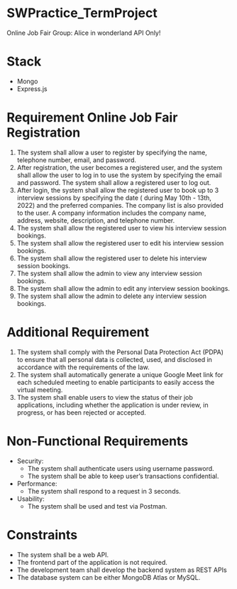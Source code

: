 # SWPractice_TermProject
Online Job Fair
Group: Alice in wonderland
API Only!

# Stack
- Mongo
- Express.js

# Requirement Online Job Fair Registration

1. The system shall allow a user to register by specifying the name, telephone number, email, and password.
2. After registration, the user becomes a registered user, and the system shall allow the user to log in to use the
   system by specifying the email and password. The system shall allow a registered user to log out.
3. After login, the system shall allow the registered user to book up to 3 interview sessions by specifying the date (
   during May 10th - 13th, 2022) and the preferred companies. The company list is also provided to the user. A company
   information includes the company name, address, website, description, and
   telephone number.
4. The system shall allow the registered user to view his interview session bookings.
5. The system shall allow the registered user to edit his interview session bookings.
6. The system shall allow the registered user to delete his interview session bookings.
7. The system shall allow the admin to view any interview session bookings.
8. The system shall allow the admin to edit any interview session bookings.
9. The system shall allow the admin to delete any interview session bookings.

# Additional Requirement
1. The system shall comply with the Personal Data Protection Act (PDPA) to ensure that all personal data is collected,
   used, and disclosed in accordance with the requirements of the law.
2. The system shall automatically generate a unique Google Meet link for each scheduled meeting to enable participants
   to easily access the virtual meeting.
3. The system shall enable users to view the status of their job applications, including whether the application is
   under review, in progress, or has been rejected or accepted.

# Non-Functional Requirements
- Security:
  - The system shall authenticate users using username password.
  - The system shall be able to keep user’s transactions confidential.
- Performance:
  - The system shall respond to a request in 3 seconds.
- Usability:
  - The system shall be used and test via Postman.

# Constraints
- The system shall be a web API.
- The frontend part of the application is not required.
- The development team shall develop the backend system as REST
  APIs
- The database system can be either MongoDB Atlas or MySQL.
